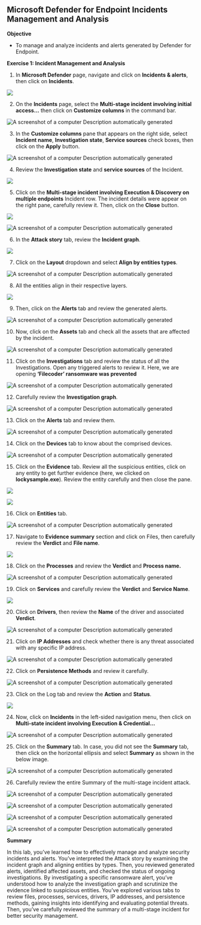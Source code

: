 ## Microsoft Defender for Endpoint Incidents Management and Analysis

**Objective**

- To manage and analyze incidents and alerts generated by Defender for
  Endpoint.

**Exercise 1: Incident Management and Analysis**

1.  In **Microsoft Defender** page, navigate and click on **Incidents &
    alerts**, then click on **Incidents**.

![](./media/image1.png)

2.  On the **Incidents** page, select the **Multi-stage incident
    involving initial access…** then click on **Customize columns** in
    the command bar.

![A screenshot of a computer Description automatically
generated](./media/image2.png)

3.  In the **Customize columns** pane that appears on the right side,
    select **Incident name**, **Investigation state**, **Service
    sources** check boxes, then click on the **Apply** button.

![A screenshot of a computer Description automatically
generated](./media/image3.png)

4.  Review the **Investigation state** and **service sources** of the
    Incident.

![](./media/image4.png)

5.  Click on the **Multi-stage incident involving Execution & Discovery
    on multiple endpoints** Incident row. The incident details were
    appear on the right pane, carefully review it. Then, click on the
    **Close** button.

![](./media/image5.png)

![A screenshot of a computer Description automatically
generated](./media/image6.png)

6.  In the **Attack story** tab, review the **Incident graph**.

![](./media/image7.png)

7.  Click on the **Layout** dropdown and select **Align by entities
    types**.

![A screenshot of a computer Description automatically
generated](./media/image8.png)

8.  All the entities align in their respective layers.

![](./media/image9.png)

9.  Then, click on the **Alerts** tab and review the generated alerts.

![A screenshot of a computer Description automatically
generated](./media/image10.png)

10. Now, click on the **Assets** tab and check all the assets that are
    affected by the incident.

![A screenshot of a computer Description automatically
generated](./media/image11.png)

11. Click on the **Investigations** tab and review the status of all the
    Investigations. Open any triggered alerts to review it. Here, we are
    opening **‘Filecoder’ ransomware was prevented**

![A screenshot of a computer Description automatically
generated](./media/image12.png)

12. Carefully review the **Investigation graph**.

![A screenshot of a computer Description automatically
generated](./media/image13.png)

13. Click on the **Alerts** tab and review them.

![A screenshot of a computer Description automatically
generated](./media/image14.png)

14. Click on the **Devices** tab to know about the comprised devices.

![A screenshot of a computer Description automatically
generated](./media/image15.png)

15. Click on the **Evidence** tab. Review all the suspicious entities,
    click on any entity to get further evidence (here, we clicked on
    **lockysample.exe**). Review the entity carefully and then close the
    pane.

![](./media/image16.png)

![](./media/image17.png)

16. Click on **Entities** tab.

![A screenshot of a computer Description automatically
generated](./media/image18.png)

17. Navigate to **Evidence summary** section and click on Files, then
    carefully review the **Verdict** and **File name**.

![](./media/image19.png)

18. Click on the **Processes** and review the **Verdict** and **Process
    name.**

![A screenshot of a computer Description automatically
generated](./media/image20.png)

19. Click on **Services** and carefully review the **Verdict** and
    **Service Name**.

![](./media/image21.png)

20. Click on **Drivers**, then review the **Name** of the driver and
    associated **Verdict**.

![A screenshot of a computer Description automatically
generated](./media/image22.png)

21. Click on **IP Addresses** and check whether there is any threat
    associated with any specific IP address.

![A screenshot of a computer Description automatically
generated](./media/image23.png)

22. Click on **Persistence Methods** and review it carefully.

![A screenshot of a computer Description automatically
generated](./media/image24.png)

23. Click on the Log tab and review the **Action** and **Status**.

![](./media/image25.png)

24. Now, click on **Incidents** in the left-sided navigation menu, then
    click on **Multi-state incident involving Execution & Credential…**

![A screenshot of a computer Description automatically
generated](./media/image26.png)

25. Click on the **Summary** tab. In case, you did not see the
    **Summary** tab, then click on the horizontal ellipsis and select
    **Summary** as shown in the below image.

![A screenshot of a computer Description automatically
generated](./media/image27.png)

26. Carefully review the entire Summary of the multi-stage incident
    attack.

![A screenshot of a computer Description automatically
generated](./media/image28.png)

![A screenshot of a computer Description automatically
generated](./media/image29.png)

![A screenshot of a computer Description automatically
generated](./media/image30.png)

![A screenshot of a computer Description automatically
generated](./media/image31.png)

**Summary**

In this lab, you’ve learned how to effectively manage and analyze
security incidents and alerts. You’ve interpreted the Attack story by
examining the incident graph and aligning entities by types. Then, you
reviewed generated alerts, identified affected assets, and checked the
status of ongoing investigations. By investigating a specific ransomware
alert, you’ve understood how to analyze the investigation graph and
scrutinize the evidence linked to suspicious entities. You’ve explored
various tabs to review files, processes, services, drivers, IP
addresses, and persistence methods, gaining insights into identifying
and evaluating potential threats. Then, you’ve carefully reviewed the
summary of a multi-stage incident for better security management.
